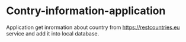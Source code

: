 # Contry-information-application
Application get inrormation about country from https://restcountries.eu service and add it into local database.
